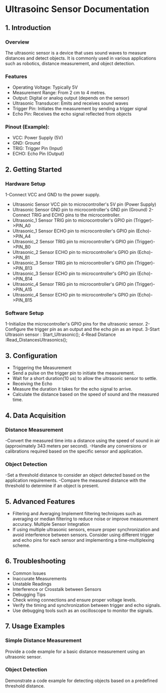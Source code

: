 # Ultrasoinc Sensor Documentation

## 1. Introduction
### Overview
The ultrasonic sensor is a device that uses sound waves to measure distances and detect objects. It is commonly used in various applications such as robotics, distance measurement, and object detection.

### Features
- Operating Voltage: Typically 5V
- Measurement Range: From 2 cm to 4 metres.
- Output: Digital or analog output (depends on the sensor)
- Ultrasonic Transducer: Emits and receives sound waves
- Trigger Pin: Initiates the measurement by sending a trigger signal
- Echo Pin: Receives the echo signal reflected from objects

### Pinout (Example):
- VCC: Power Supply (5V)
- GND: Ground
- TRIG: Trigger Pin (Input)
- ECHO: Echo Pin (Output)

## 2. Getting Started

### Hardware Setup
1-Connect VCC and GND to the power supply.
- Ultrasonic Sensor VCC pin to microcontroller's 5V pin (Power Supply)
- Ultrasonic Sensor GND pin to microcontroller's GND pin (Ground)
2-Connect TRIG and ECHO pins to the microcontroller.
- Ultrasonic_1 Sensor TRIG pin to microcontroller's GPIO pin (Trigger)->PIN_A0
- Ultrasonic_1 Sensor ECHO pin to microcontroller's GPIO pin (Echo)->PIN_A4
- Ultrasonic_2 Sensor TRIG pin to microcontroller's GPIO pin (Trigger)->PIN_B0
- Ultrasonic_2 Sensor ECHO pin to microcontroller's GPIO pin (Echo)->PIN_B1
- Ultrasonic_3 Sensor TRIG pin to microcontroller's GPIO pin (Trigger)->PIN_B13
- Ultrasonic_3 Sensor ECHO pin to microcontroller's GPIO pin (Echo)->PIN_B14
- Ultrasonic_4 Sensor TRIG pin to microcontroller's GPIO pin (Trigger)->PIN_A15
- Ultrasonic_4 Sensor ECHO pin to microcontroller's GPIO pin (Echo)->PIN_B15

### Software Setup
 1-Initialize the microcontroller's GPIO pins for the ultrasonic sensor.
 2-Configure the trigger pin as an output and the echo pin as an input.
 3-Start Ultrasoin sensor : Start_Ultrasonic();
 4-Read Distance :Read_DistancesUltrasonics();


## 3. Configuration

- Triggering the Measurement
- Send a pulse on the trigger pin to initiate the measurement.
- Wait for a short duration(10 us) to allow the ultrasonic sensor to settle.
- Receiving the Echo
- Measure the duration it takes for the echo signal to arrive.
- Calculate the distance based on the speed of sound and the measured time.

## 4. Data Acquisition

### Distance Measurement
 -Convert the measured time into a distance using the speed of sound in air (approximately 343 meters per second).
 -Handle any conversions or calibrations required based on the specific sensor and application.
### Object Detection
 -Set a threshold distance to consider an object detected based on the application requirements.
 -Compare the measured distance with the threshold to determine if an object is present.

## 5. Advanced Features
- Filtering and Averaging
Implement filtering techniques such as averaging or median filtering to reduce noise or improve measurement accuracy.
Multiple Sensor Integration
- If using multiple ultrasonic sensors, ensure proper synchronization and avoid interference between sensors.
Consider using different trigger and echo pins for each sensor and implementing a time-multiplexing scheme.
## 6. Troubleshooting
- Common Issues
- Inaccurate Measurements
- Unstable Readings
- Interference or Crosstalk between Sensors
- Debugging Tips
- Check wiring connections and ensure proper voltage levels.
- Verify the timing and synchronization between trigger and echo signals.
- Use debugging tools such as an oscilloscope to monitor the signals.
## 7. Usage Examples

### Simple Distance Measurement
 Provide a code example for a basic distance measurement using an ultrasonic sensor.

### Object Detection 
 Demonstrate a code example for detecting objects based on a predefined threshold distance.
